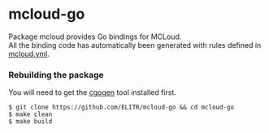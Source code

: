 mcloud-go
=======

Package mcloud provides Go bindings for MCLoud.<br />
All the binding code has automatically been generated with rules defined in [mcloud.yml](/mcloud.yml).

### Rebuilding the package

You will need to get the [cgogen](https://git.io/cgogen) tool installed first.

```
$ git clone https://github.com/ELITR/mcloud-go && cd mcloud-go
$ make clean
$ make build
```
